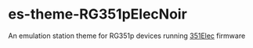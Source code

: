 # es-theme-RG351pElecNoir
An emulation station theme for RG351p devices running [351Elec](https://351elec.de/) firmware
